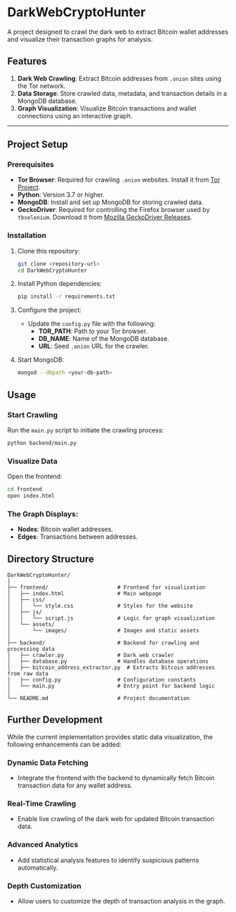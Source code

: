 # DarkWebCryptoHunter

A project designed to crawl the dark web to extract Bitcoin wallet addresses and visualize their transaction graphs for analysis.

## Features

1. **Dark Web Crawling**: Extract Bitcoin addresses from `.onion` sites using the Tor network.
2. **Data Storage**: Store crawled data, metadata, and transaction details in a MongoDB database.
3. **Graph Visualization**: Visualize Bitcoin transactions and wallet connections using an interactive graph.

---

## Project Setup

### Prerequisites

- **Tor Browser**: Required for crawling `.onion` websites. Install it from [Tor Project](https://www.torproject.org/).
- **Python**: Version 3.7 or higher.
- **MongoDB**: Install and set up MongoDB for storing crawled data.
- **GeckoDriver**: Required for controlling the Firefox browser used by `tbselenium`. Download it from [Mozilla GeckoDriver Releases](https://github.com/mozilla/geckodriver/releases).

### Installation

1. Clone this repository:
   ```bash
   git clone <repository-url>
   cd DarkWebCryptoHunter

2. Install Python dependencies:
   ```bash
   pip install -r requirements.txt

3. Configure the project:
   - Update the `config.py` file with the following:
     - **TOR_PATH**: Path to your Tor browser.
     - **DB_NAME**: Name of the MongoDB database.
     - **URL**: Seed `.onion` URL for the crawler.

4. Start MongoDB:
   ```bash
   mongod --dbpath <your-db-path>


## Usage

### Start Crawling
Run the `main.py` script to initiate the crawling process:
```bash
python backend/main.py
```
### Visualize Data
Open the frontend:
```bash
cd frontend
open index.html
```

### The Graph Displays:
- **Nodes**: Bitcoin wallet addresses.
- **Edges**: Transactions between addresses.

## **Directory Structure**  

```plaintext
DarkWebCryptoHunter/
│
├── frontend/                      # Frontend for visualization
│   ├── index.html                 # Main webpage
│   ├── css/
│   │   └── style.css              # Styles for the website
│   ├── js/
│   │   └── script.js              # Logic for graph visualization
│   └── assets/
│       └── images/                # Images and static assets
│
├── backend/                       # Backend for crawling and processing data
│   ├── crawler.py                 # Dark web crawler
│   ├── database.py                # Handles database operations
│   ├── bitcoin_address_extractor.py  # Extracts Bitcoin addresses from raw data
│   ├── config.py                  # Configuration constants
│   └── main.py                    # Entry point for backend logic
│
└── README.md                      # Project documentation
```

## **Further Development**  
While the current implementation provides static data visualization, the following enhancements can be added:

### **Dynamic Data Fetching**  
- Integrate the frontend with the backend to dynamically fetch Bitcoin transaction data for any wallet address.

### **Real-Time Crawling**  
- Enable live crawling of the dark web for updated Bitcoin transaction data.

### **Advanced Analytics**  
- Add statistical analysis features to identify suspicious patterns automatically.

### **Depth Customization**  
- Allow users to customize the depth of transaction analysis in the graph.